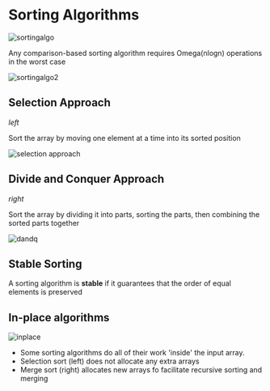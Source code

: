 # Sorting Algorithms

![sortingalgo](https://i.gyazo.com/b5d0a59724841e3e1e63ed5445815c24.png)

Any comparison-based sorting algorithm requires Omega(nlogn) operations in the worst case

![sortingalgo2](http://i.gyazo.com/0dc4d7d601bfac435fb2e1352c215b91.png)

## Selection Approach

_left_

Sort the array by moving one element at a time into its sorted position

![selection approach](http://i.imgur.com/NsdvK9Z.png)

## Divide and Conquer Approach

_right_

Sort the array by dividing it into parts, sorting the parts, then combining the sorted parts together

![dandq](http://i.imgur.com/pHeKnZS.png)


## Stable Sorting

A sorting algorithm is **stable** if it guarantees that the order of equal elements is preserved

## In-place algorithms

![inplace](http://i.imgur.com/e1Ycreg.png)

- Some sorting algorithms do all of their work 'inside' the input array.
- Selection sort (left) does not allocate any extra arrays
- Merge sort (right) allocates new arrays fo facilitate recursive sorting and merging

